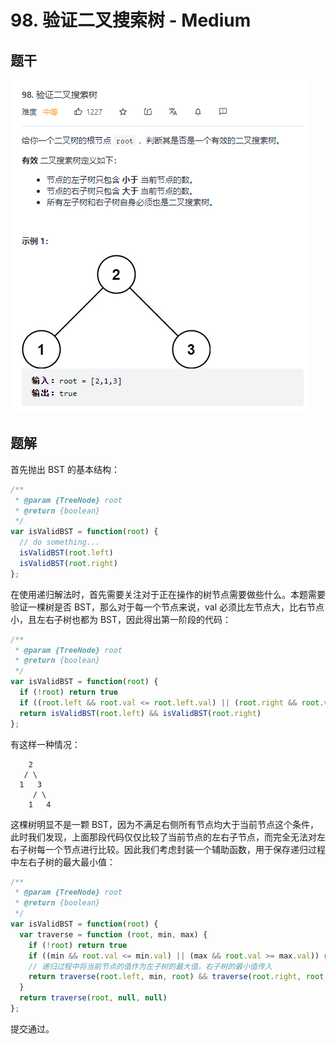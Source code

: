 # 98. 验证二叉搜索树 - Medium

## 题干

![98. &#x9A8C;&#x8BC1;&#x4E8C;&#x53C9;&#x641C;&#x7D22;&#x6811; - Medium](../.gitbook/assets/impicture_20210928_102004.png)

## 题解

首先抛出 BST 的基本结构：

```javascript
/**
 * @param {TreeNode} root
 * @return {boolean}
 */
var isValidBST = function(root) {
  // do something...
  isValidBST(root.left)
  isValidBST(root.right)
};
```

在使用递归解法时，首先需要关注对于正在操作的树节点需要做些什么。本题需要验证一棵树是否 BST，那么对于每一个节点来说，val 必须比左节点大，比右节点小，且左右子树也都为 BST，因此得出第一阶段的代码：

```javascript
/**
 * @param {TreeNode} root
 * @return {boolean}
 */
var isValidBST = function(root) {
  if (!root) return true
  if ((root.left && root.val <= root.left.val) || (root.right && root.val >= root.right.val)) return false
  return isValidBST(root.left) && isValidBST(root.right)
};
```

有这样一种情况：

```text
    2
   / \
  1   3
     / \
    1   4
```

这棵树明显不是一颗 BST，因为不满足右侧所有节点均大于当前节点这个条件，此时我们发现，上面那段代码仅仅比较了当前节点的左右子节点，而完全无法对左右子树每一个节点进行比较。因此我们考虑封装一个辅助函数，用于保存递归过程中左右子树的最大最小值：

```javascript
/**
 * @param {TreeNode} root
 * @return {boolean}
 */
var isValidBST = function(root) {
  var traverse = function (root, min, max) {
    if (!root) return true
    if ((min && root.val <= min.val) || (max && root.val >= max.val)) return false
    // 递归过程中将当前节点的值作为左子树的最大值，右子树的最小值传入
    return traverse(root.left, min, root) && traverse(root.right, root, max)
  }
  return traverse(root, null, null)
};
```

提交通过。

